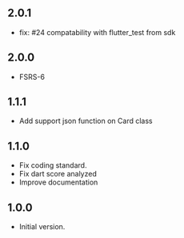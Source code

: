 ## 2.0.1

- fix: #24 compatability with flutter_test from sdk

## 2.0.0

- FSRS-6

## 1.1.1

- Add support json function on Card class

## 1.1.0

- Fix coding standard.
- Fix dart score analyzed
- Improve documentation

## 1.0.0

- Initial version.
